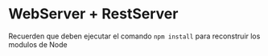 # WebServer + RestServer

Recuerden que deben ejecutar el comando ```npm install``` para reconstruir los modulos de Node